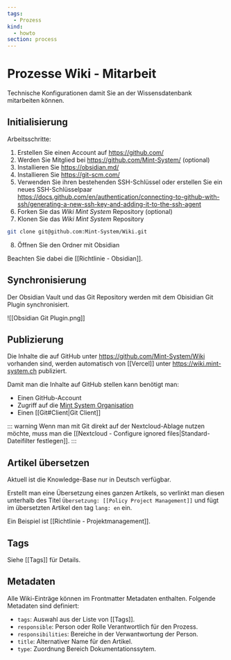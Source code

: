 ```yaml
---
tags:
  - Prozess
kind:
  - howto
section: process
---
```

# Prozesse Wiki - Mitarbeit

Technische Konfigurationen damit Sie an der Wissensdatenbank mitarbeiten können.

## Initialisierung

Arbeitsschritte:

1. Erstellen Sie einen Account auf <https://github.com/>
2. Werden Sie Mitglied bei <https://github.com/Mint-System/> (optional)
3. Installieren Sie <https://obsidian.md/>
4. Installieren Sie <https://git-scm.com/>
5. Verwenden Sie ihren bestehenden SSH-Schlüssel oder erstellen Sie ein neues SSH-Schlüsselpaar <https://docs.github.com/en/authentication/connecting-to-github-with-ssh/generating-a-new-ssh-key-and-adding-it-to-the-ssh-agent>
6. Forken Sie das *Wiki Mint System* Repository (optional)
7. Klonen Sie das *Wiki Mint System* Repository

```bash
git clone git@github.com:Mint-System/Wiki.git
```

8. Öffnen Sie den Ordner mit Obsidian

Beachten Sie dabei die [[Richtlinie - Obsidian]].

## Synchronisierung

Der Obsidian Vault und das Git Repository werden mit dem Obisidian Git Plugin synchronisiert.

![[Obsidian Git Plugin.png]]
## Publizierung

Die Inhalte die auf GitHub unter <https://github.com/Mint-System/Wiki> vorhanden sind, werden automatisch von [[Vercel]] unter <https://wiki.mint-system.ch> publiziert.

Damit man die Inhalte auf GitHub stellen kann benötigt man:
* Einen GitHub-Account
* Zugriff auf die [Mint System Organisation](https://github.com/Mint-System)
* Einen [[Git#Client|Git Client]]

::: warning
Wenn man mit Git direkt auf der Nextcloud-Ablage nutzen möchte, muss man die [[Nextcloud - Configure ignored files|Standard-Dateifilter festlegen]].
:::

## Artikel übersetzen

Aktuell ist die Knowledge-Base nur in Deutsch verfügbar.

Erstellt man eine Übersetzung eines ganzen Artikels, so verlinkt man diesen unterhalb des Titel `Übersetzung: [[Policy Project Management]]` und fügt im übersetzten Artikel den tag `lang: en` ein.

Ein Beispiel ist [[Richtlinie - Projektmanagement]].

## Tags

Siehe [[Tags]] für Details.
## Metadaten

Alle Wiki-Einträge können im Frontmatter Metadaten enthalten. Folgende Metadaten sind definiert:

* `tags`: Auswahl aus der Liste von [[Tags]].
* `responsible`: Person oder Rolle Verantwortlich für den Prozess.
* `responsibilities`: Bereiche in der Verwantwortung der Person.
* `title`: Alternativer Name für den Artikel.
* `type`: Zuordnung Bereich Dokumentationssytem.